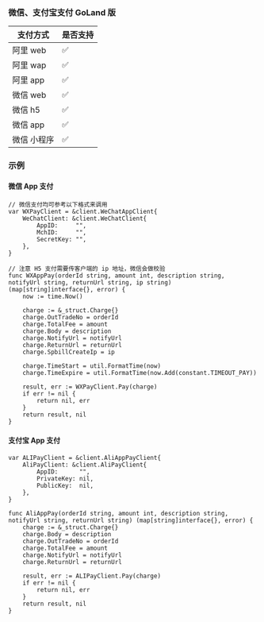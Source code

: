 ### 微信、支付宝支付 GoLand 版

| 支付方式    | 是否支持 |
| ----------- | -------- |
| 阿里 web    | ✅       |
| 阿里 wap    | ✅        |
| 阿里 app    | ✅      |
| 微信 web    | ✅         |
| 微信 h5     | ✅         |
| 微信 app    | ✅         |
| 微信 小程序 | ✅         |

### 示例
#### 微信 App 支付
```
// 微信支付均可参考以下格式来调用
var WXPayClient = &client.WeChatAppClient{
	WeChatClient: &client.WeChatClient{
		AppID:     "",
		MchID:     "",
		SecretKey: "",
	},
}

// 注意 H5 支付需要传客户端的 ip 地址，微信会做校验
func WXAppPay(orderId string, amount int, description string, notifyUrl string, returnUrl string, ip string) (map[string]interface{}, error) {
	now := time.Now()

	charge := &_struct.Charge{}
	charge.OutTradeNo = orderId
	charge.TotalFee = amount
	charge.Body = description
	charge.NotifyUrl = notifyUrl
	charge.ReturnUrl = returnUrl
	charge.SpbillCreateIp = ip

	charge.TimeStart = util.FormatTime(now)
	charge.TimeExpire = util.FormatTime(now.Add(constant.TIMEOUT_PAY))

	result, err := WXPayClient.Pay(charge)
	if err != nil {
		return nil, err
	}
	return result, nil
}
```

#### 支付宝 App 支付
```
var ALIPayClient = &client.AliAppPayClient{
	AliPayClient: &client.AliPayClient{
		AppID:      "",
		PrivateKey: nil,
		PublicKey:  nil,
	},
}

func AliAppPay(orderId string, amount int, description string, notifyUrl string, returnUrl string) (map[string]interface{}, error) {
	charge := &_struct.Charge{}
	charge.Body = description
	charge.OutTradeNo = orderId
	charge.TotalFee = amount
	charge.NotifyUrl = notifyUrl
	charge.ReturnUrl = returnUrl

	result, err := ALIPayClient.Pay(charge)
	if err != nil {
		return nil, err
	}
	return result, nil
}
```